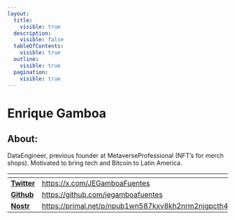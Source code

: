 ```yaml
---
layout:
  title:
    visible: true
  description:
    visible: false
  tableOfContents:
    visible: true
  outline:
    visible: true
  pagination:
    visible: true
---
```


# Enrique Gamboa

## About:&#x20;

DataEngineer, previous founder at MetaverseProfessional (NFT’s for merch shops). Motivated to bring tech and Bitcoin to Latin America.

<table data-view="cards"><thead><tr><th></th><th data-hidden data-card-target data-type="content-ref"></th><th data-hidden data-type="content-ref"></th><th data-hidden data-card-cover data-type="files"></th></tr></thead><tbody><tr><td><a href="https://x.com/JEGamboaFuentes"><strong>Twitter</strong></a></td><td><a href="https://x.com/JEGamboaFuentes">https://x.com/JEGamboaFuentes</a></td><td></td><td><a href="../../.gitbook/assets/x_twitter_card.png">x_twitter_card.png</a></td></tr><tr><td><a href="https://github.com/jegamboafuentes"><strong>Github</strong></a></td><td><a href="https://github.com/jegamboafuentes">https://github.com/jegamboafuentes</a></td><td></td><td><a href="../../.gitbook/assets/github_card.png">github_card.png</a></td></tr><tr><td><a href="https://primal.net/p/npub1wn587kxv8kh2nrm2njgpcth4egswhqpf8js883gqdj904ka2flsshcw44t"><strong>Nostr</strong></a></td><td><a href="https://primal.net/p/npub1wn587kxv8kh2nrm2njgpcth4egswhqpf8js883gqdj904ka2flsshcw44t">https://primal.net/p/npub1wn587kxv8kh2nrm2njgpcth4egswhqpf8js883gqdj904ka2flsshcw44t</a></td><td></td><td><a href="../../.gitbook/assets/nostrcard.webp">nostrcard.webp</a></td></tr></tbody></table>
